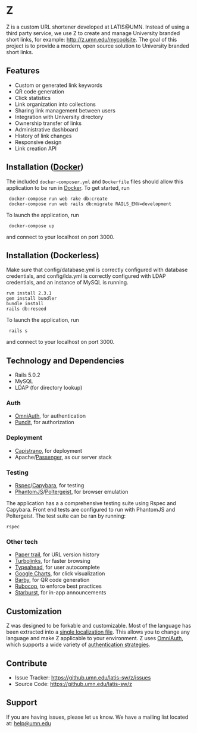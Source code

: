 # Z

Z is a custom URL shortener developed at LATIS@UMN. Instead of using a third party service, we use Z to create and manage University branded short links, for example: http://z.umn.edu/mycoolsite. The goal of this project is to provide a modern, open source solution to University branded short links.

## Features

- Custom or generated link keywords
- QR code generation
- Click statistics
- Link organization into collections
- Sharing link management between users
- Integration with University directory
- Ownership transfer of links
- Administrative dashboard
- History of link changes
- Responsive design
- Link creation API

## Installation ([Docker](https://www.docker.com))

The included `docker-composer.yml` and `Dockerfile` files should allow this application to be run in [Docker](https://www.docker.com). To get started, run

	 docker-compose run web rake db:create
	 docker-compose run web rails db:migrate RAILS_ENV=development

 To launch the application, run

	 docker-compose up

 and connect to your localhost on port 3000.

## Installation (Dockerless)
Make sure that config/database.yml is correctly configured with database credentials, and config/lda.yml is correctly configured with LDAP credentials, and an instance of MySQL is running.

	rvm install 2.3.1
	gem install bundler
	bundle install
	rails db:reseed

To launch the application, run

	 rails s

 and connect to your localhost on port 3000.

## Technology and Dependencies
- Rails 5.0.2
- MySQL
- LDAP (for directory lookup)

### Auth
- [OmniAuth](https://github.com/omniauth/omniauth), for authentication
- [Pundit](https://github.com/elabs/pundit), for authorization
### Deployment
- [Capistrano](https://github.com/capistrano/capistrano), for deployment
- Apache/[Passenger](https://github.com/phusion/passenger), as our server stack

### Testing
- [Rspec](https://github.com/rspec/rspec)/[Capybara](https://github.com/teamcapybara/capybara), for testing
- [PhantomJS](http://phantomjs.org)/[Poltergeist](https://github.com/teampoltergeist/poltergeist), for browser emulation

The application has a a comprehensive testing suite using Rspec and Capybara. Front end tests are configured to run with PhantomJS and Poltergeist. The test suite can be ran by running:

	rspec

### Other tech
- [Paper trail](https://github.com/airblade/paper_trail), for URL version history
- [Turbolinks](https://github.com/turbolinks/turbolinks), for faster browsing
- [Typeahead](https://github.com/twitter/typeahead.js/), for user autocomplete
- [Google Charts](https://developers.google.com/chart/), for click visualization
- [Barby](https://github.com/toretore/barby), for QR code generation
- [Rubocop](https://github.com/bbatsov/rubocop), to enforce best practices
- [Starburst](https://github.com/csm123/starburst), for in-app announcements

## Customization
Z was designed to be forkable and customizable. Most of the language has been extracted into a [single localization file](https://github.umn.edu/latis-sw/z/blob/develop/config/locales/en.bootstrap.yml). This allows you to change any language and make Z applicable to your environment. Z uses [OmniAuth](https://github.com/omniauth/omniauth), which supports a wide variety of [authentication strategies](https://github.com/omniauth/omniauth/wiki/list-of-strategies).

## Contribute

- Issue Tracker: https://github.umn.edu/latis-sw/z/issues
- Source Code: https://github.umn.edu/latis-sw/z

## Support

If you are having issues, please let us know.
We have a mailing list located at: help@umn.edu
